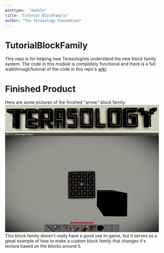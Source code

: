 ```yaml
---
posttype:  "module"  
title: "Tutorial BlockFamily"
author: "The Terasology Foundation"
---
```

# TutorialBlockFamily
This repo is for helping new Terasologists understand the new block family system. The code in this module is completely functional and there is a full walkthrough/tutorial of the code in this repo's [wiki](https://github.com/Terasology/BlockFamilyTutorial/wiki).

# Finished Product
Here are some pictures of the finished "arrow" block family:
![Terasology](https://github.com/Terasology/BlockFamilyTutorial/raw/master/screenshots/arrowsology.png)
![Grid](https://github.com/Terasology/BlockFamilyTutorial/blob/master/screenshots/grid.png)
This block family doesn't really have a good use in-game, but it serves as a great example of how to make a custom block family that changes it's texture based on the blocks around it.

